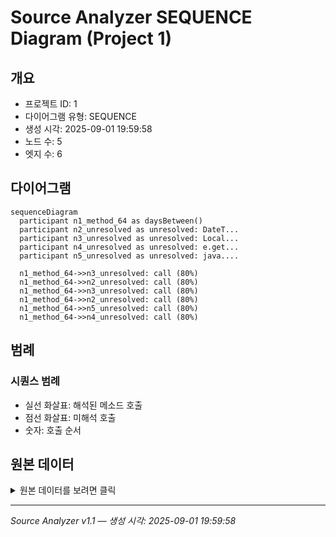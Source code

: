 # Source Analyzer SEQUENCE Diagram (Project 1)

## 개요
- 프로젝트 ID: 1
- 다이어그램 유형: SEQUENCE
- 생성 시각: 2025-09-01 19:59:58
- 노드 수: 5
- 엣지 수: 6

## 다이어그램

```mermaid
sequenceDiagram
  participant n1_method_64 as daysBetween()
  participant n2_unresolved as unresolved: DateT...
  participant n3_unresolved as unresolved: Local...
  participant n4_unresolved as unresolved: e.get...
  participant n5_unresolved as unresolved: java....

  n1_method_64->>n3_unresolved: call (80%)
  n1_method_64->>n2_unresolved: call (80%)
  n1_method_64->>n3_unresolved: call (80%)
  n1_method_64->>n2_unresolved: call (80%)
  n1_method_64->>n5_unresolved: call (80%)
  n1_method_64->>n4_unresolved: call (80%)
```

## 범례

### 시퀀스 범례
- 실선 화살표: 해석된 메소드 호출
- 점선 화살표: 미해석 호출
- 숫자: 호출 순서

## 원본 데이터

<details>
<summary>원본 데이터를 보려면 클릭</summary>

노드 목록 (5)
```json
  method:64: daysBetween() (method)
  unresolved:LocalDate.parse: unresolved: LocalDate.parse (unresolved)
  unresolved:DateTimeFormatter.ofPattern: unresolved: DateTimeFormatter.ofPattern (unresolved)
  unresolved:java.time.temporal.ChronoUnit.DAYS.between: unresolved: java.time.temporal.ChronoUnit.DAYS.between (unresolved)
  unresolved:e.getMessage: unresolved: e.getMessage (unresolved)
```

엣지 목록 (6)
```json
  method:64 -> unresolved:LocalDate.parse (call)
  method:64 -> unresolved:DateTimeFormatter.ofPattern (call)
  method:64 -> unresolved:LocalDate.parse (call)
  method:64 -> unresolved:DateTimeFormatter.ofPattern (call)
  method:64 -> unresolved:java.time.temporal.ChronoUnit.DAYS.between (call)
  method:64 -> unresolved:e.getMessage (call)
```

</details>

---
*Source Analyzer v1.1 — 생성 시각: 2025-09-01 19:59:58*